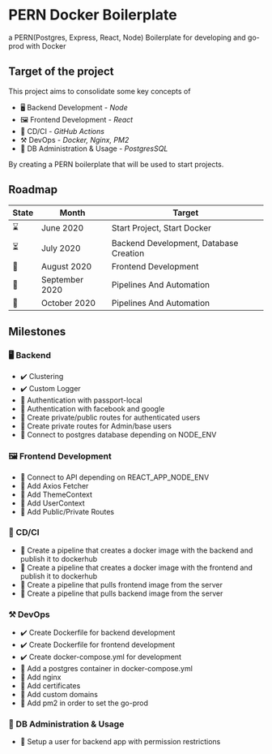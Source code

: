 # PERN Docker Boilerplate
a PERN(Postgres, Express, React, Node) Boilerplate for developing and go-prod with Docker

## Target of the project
This project aims to consolidate some key concepts of 
* 🖥️ Backend Development - _Node_
* 🖼️ Frontend Development - _React_
* 🔄 CD/CI - _GitHub Actions_
* ⚒️ DevOps - _Docker, Nginx, PM2_
* 🐘 DB Administration & Usage - _PostgresSQL_

By creating a PERN boilerplate that will be used to start projects.

## Roadmap

| State | Month              | Target                                       |
|-------|--------------------|----------------------------------------------|
| ⌛     | June 2020         | Start Project, Start Docker                  |
| ⏳     | July 2020         | Backend Development, Database Creation       |
| 🔮    | August 2020        | Frontend Development       |
| 🔮    | September 2020     | Pipelines And Automation       |
| 🔮    | October 2020        | Pipelines And Automation       |

## Milestones
### 🖥️ Backend
* ✔️ Clustering 
* ✔️ Custom Logger
* 📝 Authentication with passport-local
* 📝 Authentication with facebook and google
* 📝 Create private/public routes for authenticated users
* 📝 Create private routes for Admin/base users
* 📝 Connect to postgres database depending on NODE_ENV

### 🖼️ Frontend Development

* 📝 Connect to API depending on REACT_APP_NODE_ENV
* 📝 Add Axios Fetcher
* 📝 Add ThemeContext
* 📝 Add UserContext
* 📝 Add Public/Private Routes

### 🔄 CD/CI
* 📝 Create a pipeline that creates a docker image with the  backend and publish it to dockerhub
* 📝 Create a pipeline that creates a docker image with the  frontend and publish it to dockerhub
* 📝 Create a pipeline that pulls frontend image from the server
* 📝 Create a pipeline that pulls backend image from the server

### ⚒️ DevOps
* ✔️ Create Dockerfile for backend development 
* ✔️ Create Dockerfile for frontend development
* ✔️ Create docker-compose.yml for development 
* 📝 Add a postgres container in docker-compose.yml
* 📝 Add nginx
* 📝 Add certificates
* 📝 Add custom domains
* 📝 Add pm2 in order to set the go-prod

### 🐘 DB Administration & Usage

* 📝 Setup a user for backend app with permission restrictions
